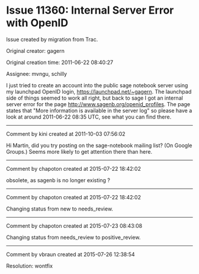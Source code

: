 # Issue 11360: Internal Server Error with OpenID

Issue created by migration from Trac.

Original creator: gagern

Original creation time: 2011-06-22 08:40:27

Assignee: mvngu, schilly

I just tried to create an account into the public sage notebook server using my launchpad OpenID login, https://launchpad.net/~gagern. The launchpad side of things seemed to work all right, but back to sage I got an internal server error for the page http://www.sagenb.org/openid_profiles. The page states that "More information is available in the server log" so please have a look at around 2011-06-22 08:35 UTC, see what you can find there.


---

Comment by kini created at 2011-10-03 07:56:02

Hi Martin, did you try posting on the sage-notebook mailing list? (On Google Groups.) Seems more likely to get attention there than here.


---

Comment by chapoton created at 2015-07-22 18:42:02

obsolete, as sagenb is no longer existing ?


---

Comment by chapoton created at 2015-07-22 18:42:02

Changing status from new to needs_review.


---

Comment by chapoton created at 2015-07-23 08:43:08

Changing status from needs_review to positive_review.


---

Comment by vbraun created at 2015-07-26 12:38:54

Resolution: wontfix
